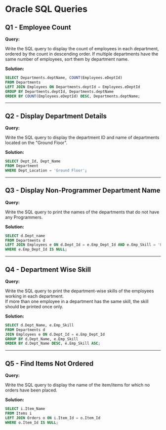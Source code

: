 # Oracle SQL Queries

## Q1 - Employee Count

**Query:**  

Write the SQL query to display the count of employees in each department, ordered by the count in descending order. If multiple departments have the same number of employees, sort them by department name.

**Solution:**

```sql
SELECT Departments.deptName, COUNT(Employees.eDeptId) 
FROM Departments 
LEFT JOIN Employees ON Departments.deptId = Employees.eDeptId 
GROUP BY Departments.deptId, Departments.deptName 
ORDER BY COUNT(Employees.eDeptId) DESC, Departments.deptName;
```
---

## Q2 - Display Department Details

**Query:**  

Write the SQL query to display the department ID and name of departments located on the "Ground Floor".

**Solution:**

```sql
SELECT Dept_Id, Dept_Name 
FROM Department 
WHERE Dept_Location = 'Ground Floor';
```
---

## Q3 - Display Non-Programmer Department Name

**Query:**  

Write the SQL query to print the names of the departments that do not have any Programmers.

**Solution:**

```sql
SELECT d.Dept_name
FROM Departments d
LEFT JOIN Employees e ON d.Dept_Id = e.Emp_Dept_Id AND e.Emp_Skill = 'Programmer'
WHERE e.Emp_Dept_Id IS NULL;
```
---

## Q4 - Department Wise Skill

**Query:** 

Write the SQL query to print the department-wise skills of the employees working in each department.  
If more than one employee in a department has the same skill, the skill should be printed once only.

**Solution:**

```sql
SELECT d.Dept_Name, e.Emp_Skill
FROM Departments d
JOIN Employees e ON d.Dept_Id = e.Emp_Dept_Id
GROUP BY d.Dept_Name, e.Emp_Skill
ORDER BY d.Dept_Name DESC, e.Emp_Skill ASC;
```
---

## Q5 - Find Items Not Ordered

**Query:**  

Write the SQL query to display the name of the item/items for which no orders have been placed.

**Solution:**

```sql
SELECT i.Item_Name
FROM Items i
LEFT JOIN Orders o ON i.Item_Id = o.Item_Id
WHERE o.Item_Id IS NULL;
```
